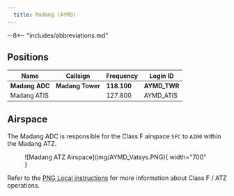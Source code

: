 ```yaml
---
  title: Madang (AYMD)
---
```


--8<-- "includes/abbreviations.md"

## Positions

| Name                    | Callsign         | Frequency | Login ID    |
| ----------------------- | --------- | ---------------- | --------- |
| **Madang ADC** | **Madang Tower** | **118.100** | **AYMD_TWR**	| 
| Madang ATIS	| | 127.800 | AYMD_ATIS |


## Airspace
The Madang ADC is responsible for the Class F airspace `SFC` to `A200` within the Madang ATZ.

<figure markdown>
![Madang ATZ Airspace](img/AYMD_Vatsys.PNG){ width="700" }
</figure>

Refer to the [PNG Local instructions](../) for more information about Class F / ATZ operations.
